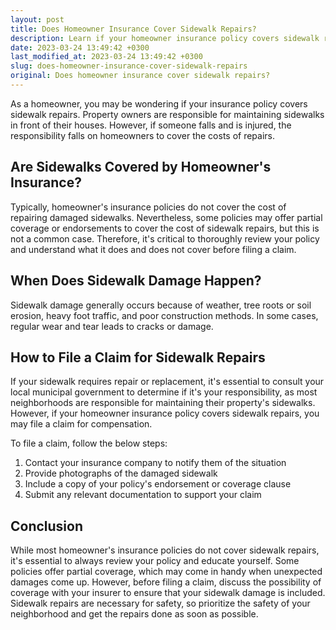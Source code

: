 ```yaml
---
layout: post
title: Does Homeowner Insurance Cover Sidewalk Repairs?
description: Learn if your homeowner insurance policy covers sidewalk repairs and what you need to know to file a claim.
date: 2023-03-24 13:49:42 +0300
last_modified_at: 2023-03-24 13:49:42 +0300
slug: does-homeowner-insurance-cover-sidewalk-repairs
original: Does homeowner insurance cover sidewalk repairs?
---
```

As a homeowner, you may be wondering if your insurance policy covers sidewalk repairs. Property owners are responsible for maintaining sidewalks in front of their houses. However, if someone falls and is injured, the responsibility falls on homeowners to cover the costs of repairs.

## Are Sidewalks Covered by Homeowner's Insurance?

Typically, homeowner's insurance policies do not cover the cost of repairing damaged sidewalks. Nevertheless, some policies may offer partial coverage or endorsements to cover the cost of sidewalk repairs, but this is not a common case. Therefore, it's critical to thoroughly review your policy and understand what it does and does not cover before filing a claim.

## When Does Sidewalk Damage Happen?

Sidewalk damage generally occurs because of weather, tree roots or soil erosion, heavy foot traffic, and poor construction methods. In some cases, regular wear and tear leads to cracks or damage. 

## How to File a Claim for Sidewalk Repairs

If your sidewalk requires repair or replacement, it's essential to consult your local municipal government to determine if it's your responsibility, as most neighborhoods are responsible for maintaining their property's sidewalks. However, if your homeowner insurance policy covers sidewalk repairs, you may file a claim for compensation.

To file a claim, follow the below steps:

1. Contact your insurance company to notify them of the situation
2. Provide photographs of the damaged sidewalk
3. Include a copy of your policy's endorsement or coverage clause
4. Submit any relevant documentation to support your claim

## Conclusion

While most homeowner's insurance policies do not cover sidewalk repairs, it's essential to always review your policy and educate yourself. Some policies offer partial coverage, which may come in handy when unexpected damages come up. However, before filing a claim, discuss the possibility of coverage with your insurer to ensure that your sidewalk damage is included. Sidewalk repairs are necessary for safety, so prioritize the safety of your neighborhood and get the repairs done as soon as possible.